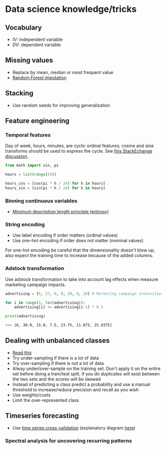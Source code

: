 # Data science knowledge/tricks


## Vocabulary

- *IV*: independent variable
- *DV*: dependent variable


## Missing values

- Replace by mean, median or most frequent value
- [Random Forest imputation](http://math.furman.edu/~dcs/courses/math47/R/library/randomForest/html/rfImpute.html)

## Stacking

- Use random seeds for improving generalization

## Feature engineering

### Temporal features

Day of week, hours, minutes, are cyclic ordinal features; cosine and sine transforms should be used to express the cycle. See [this StackEchange discussion](https://datascience.stackexchange.com/questions/5990/what-is-a-good-way-to-transform-cyclic-ordinal-attributes).

```python
from math import sin, pi

hours = list(range(24))

hours_cos = [cos(pi * h / 24) for h in hours]
hours_sin = [sin(pi * h / 24) for h in hours]
```

### Binning continuous variables

- [Minimum description length principle (entropy)](https://arxiv.org/abs/math/0406077)

### String encoding

- Use label encoding if order matters (ordinal values)
- Use one-hot encoding if order does not matter (nominal values)

For one-hot encoding be careful that the dimensionality doesn't blow up; also expect the training time to increase because of the added columns.

### Adstock transformation

Use adstock transformation to take into account lag effects when measure marketing campaign impacts.

```python
advertising = [6, 27, 0, 0, 20, 0, 20] # Marketing campaign intensities

for i in range(1, len(advertising)):
    advertising[i] += advertising[i-1] * 0.5

print(advertising)
```

```sh
>>> [6, 30.0, 15.0, 7.5, 23.75, 11.875, 25.9375]
```


## Dealing with unbalanced classes

- [Read this](https://svds.com/learning-imbalanced-classes/)
- Try under-sampling if there is a lot of data
- Try over-sampling if there is not a lot of data
- Alway under/over-sample on the training set. Don't apply it on the entire set before doing a train/test split, if you do duplicates will exist between the two sets and the scores will be skewed
- Instead of predicting a class predict a probability and use a manual threshold to increase/reduce precision and recall as you wish
- Use weights/costs
- Limit the over-represented class


## Timeseries forecasting

- Use [time series cross-validation](http://scikit-learn.org/stable/modules/generated/sklearn.model_selection.TimeSeriesSplit.html) (explanatory diagram [here](http://robjhyndman.com/hyndsight/tscv/))

### Spectral analysis for uncovering recurring patterns
